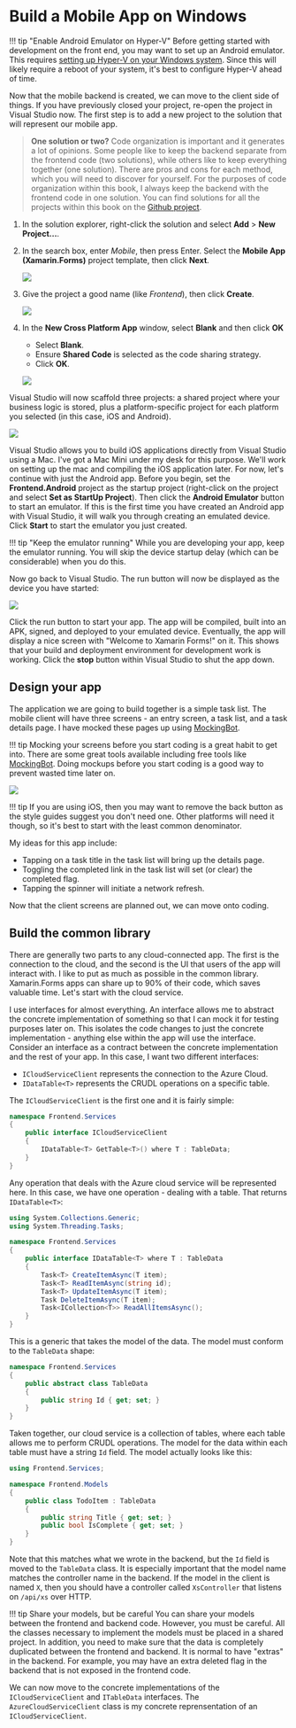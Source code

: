# Build a Mobile App on Windows

!!! tip "Enable Android Emulator on Hyper-V"
    Before getting started with development on the front end, you may want to set up an Android emulator.  This requires [setting up Hyper-V on your Windows system][1].  Since this will likely require a reboot of your system, it's best to configure Hyper-V ahead of time.

Now that the mobile backend is created, we can move to the client side of things.  If you have previously closed your project, re-open the project in Visual Studio now.  The first step is to add a new project to the solution that will represent our mobile app.

> **One solution or two?**  Code organization is important and it generates a lot of opinions.  Some people like to keep the backend separate from the frontend code (two solutions), while others like to keep everything together (one solution).  There are pros and cons for each method, which you will need to discover for yourself.  For the purposes of code organization within this book, I always keep the backend with the frontend code in one solution.  You can find solutions for all the projects within this book on the [Github project](https://github.com/adrianhall/develop-mobile-apps-with-csharp-and-azure).

1. In the solution explorer, right-click the solution and select **Add** > **New Project...**.
2. In the search box, enter _Mobile_, then press Enter.  Select the **Mobile App (Xamarin.Forms)** project template, then click **Next**.

    ![](./img/frontend-pc-image1.png)


3. Give the project a good name (like _Frontend_), then click **Create**.

    ![](./img/frontend-pc-image2.png)

4. In the **New Cross Platform App** window, select **Blank** and then click **OK**
    * Select **Blank**.
    * Ensure **Shared Code** is selected as the code sharing strategy.
    * Click **OK**.

    ![](./img/frontend-pc-image3.png)

Visual Studio will now scaffold three projects: a shared project where your business logic is stored, plus a platform-specific project for each platform you selected (in this case, iOS and Android).  

![](./img/frontend-pc-image4.png)

Visual Studio allows you to build iOS applications directly from Visual Studio using a Mac.  I've got a Mac Mini under my desk for this purpose. We'll work on setting up the mac and compiling the iOS application later.  For now, let's continue with just the Android app.  Before you begin, set the **Frontend.Android** project as the startup project (right-click on the project and select **Set as StartUp Project**).  Then click the **Android Emulator** button to start an emulator.  If this is the first time you have created an Android app with Visual Studio, it will walk you through creating an emulated device.  Click **Start** to start the emulator you just created.  

!!! tip "Keep the emulator running"
    While you are developing your app, keep the emulator running.  You will skip the device startup delay (which can be considerable) when you do this.

Now go back to Visual Studio.  The run button will now be displayed as the device you have started:

![](./img/frontend-pc-image5.png)

Click the run button to start your app.  The app will be compiled, built into an APK, signed, and deployed to your emulated device.  Eventually, the app will display a nice screen with "Welcome to Xamarin Forms!" on it.  This shows that your build and deployment environment for development work is working.  Click the **stop** button within Visual Studio to shut the app down.

## Design your app

The application we are going to build together is a simple task list.  The mobile client will have three screens - an entry screen, a task list, and a task details page.  I have mocked these pages up using [MockingBot][2].

!!! tip
    Mocking your screens before you start coding is a great habit to get into.  There are some great tools available including free tools like [MockingBot][3].  Doing mockups before you start coding is a good way to prevent wasted time later on.

![](./img/frontend-mockingbot.png)

!!! tip 
    If you are using iOS, then you may want to remove the back button as the style guides suggest you don't need one.  Other platforms will need it though, so it's best to start with the least common denominator.

My ideas for this app include:

* Tapping on a task title in the task list will bring up the details page.
* Toggling the completed link in the task list will set (or clear) the completed flag.
* Tapping the spinner will initiate a network refresh.

Now that the client screens are planned out, we can move onto coding.

## Build the common library

There are generally two parts to any cloud-connected app.  The first is the connection to the cloud, and the second is the UI that users of the app will interact with.  I like to put as much as possible in the common library.  Xamarin.Forms apps can share up to 90% of their code, which saves valuable time.  Let's start with the cloud service.

I use interfaces for almost everything.  An interface allows me to abstract the concrete implementation of something so that I can mock it for testing purposes later on.  This isolates the code changes to just the concrete implementation - anything else within the app will use the interface.  Consider an interface as a contract between the concrete implementation and the rest of your app.  In this case, I want two different interfaces:

* `ICloudServiceClient` represents the connection to the Azure Cloud.
* `IDataTable<T>` represents the CRUDL operations on a specific table.

The `ICloudServiceClient` is the first one and it is fairly simple:

```csharp
namespace Frontend.Services
{
    public interface ICloudServiceClient
    {
        IDataTable<T> GetTable<T>() where T : TableData;
    }
}
```

Any operation that deals with the Azure cloud service will be represented here.  In this case, we have one operation - dealing with a table.  That returns `IDataTable<T>`:

```csharp
using System.Collections.Generic;
using System.Threading.Tasks;

namespace Frontend.Services
{
    public interface IDataTable<T> where T : TableData
    {
        Task<T> CreateItemAsync(T item);
        Task<T> ReadItemAsync(string id);
        Task<T> UpdateItemAsync(T item);
        Task DeleteItemAsync(T item);
        Task<ICollection<T>> ReadAllItemsAsync();
    }
}
```

This is a generic that takes the model of the data.  The model must conform to the `TableData` shape:

```csharp
namespace Frontend.Services
{
    public abstract class TableData
    {
        public string Id { get; set; }
    }
}
```

Taken together, our cloud service is a collection of tables, where each table allows me to perform CRUDL operations.  The model for the data within each table must have a string `Id` field.  The model actually looks like this:

```csharp
using Frontend.Services;

namespace Frontend.Models
{
    public class TodoItem : TableData
    {
        public string Title { get; set; }
        public bool IsComplete { get; set; }
    }
}
```

Note that this matches what we wrote in the backend, but the `Id` field is moved to the `TableData` class.  It is especially important that the model name matches the controller name in the backend.  If the model in the client is named `X`, then you should have a controller called `XsController` that listens on `/api/xs` over HTTP.

!!! tip Share your models, but be careful
    You can share your models between the frontend and backend code.  However, you must be careful.  All the classes necessary to implement the models must be placed in a shared project.  In addition, you need to make sure that the data is completely duplicated between the frontend and backend.  It is normal to have "extras" in the backend.  For example, you may have an extra deleted flag in the backend that is not exposed in the frontend code.

We can now move to the concrete implementations of the `ICloudServiceClient` and `ITableData` interfaces.  The `AzureCloudServiceClient` class is my concrete reprensentation of an `ICloudServiceClient`.  




[1]: https://docs.microsoft.com/en-us/xamarin/android/get-started/installation/android-emulator/hardware-acceleration?tabs=vswin&pivots=windows#hyper-v
[2]: https://mockingbot.com/app/RQe0vlW0Hs8SchvHQ6d2W8995XNe8jK#screen=s8BD92432F11467855027824
[3]: https://mockingbot.com/

